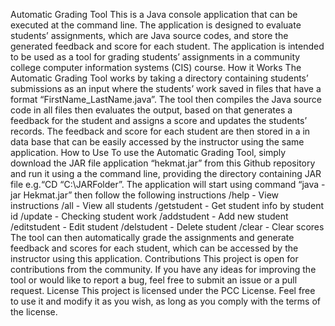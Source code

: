 Automatic Grading Tool
This is a Java console application that can be executed at the command line. The application is designed to evaluate students’ assignments, which are Java source codes, and store the generated feedback and score for each student. The application is intended to be used as a tool for grading students’ assignments in a community college computer information systems (CIS) course.
How it Works
The Automatic Grading Tool works by taking a directory containing students’ submissions as an input where the students’ work saved in files that have a format “FirstName_LastName.java”. The tool then compiles the Java source code in all files then evaluates the output, based on that generates a feedback for the student and assigns a score and updates the students’ records.
The feedback and score for each student are then stored in a in data base that can be easily accessed by the instructor using the same application.
How to Use
To use the Automatic Grading Tool, simply download the JAR file application “hekmat.jar” from this Github repository and run it using a the command line, providing the directory containing JAR file e.g.“CD “C:\JARFolder”. The application will start using command “java -jar Hekmat.jar” then follow the following instructions 
/help - View instructions
/all - View all students
/getstudent - Get student info by student id
/update - Checking student work
/addstudent - Add new student
/editstudent - Edit student
/delstudent - Delete student
/clear - Clear scores
The tool can then automatically grade the assignments and generate feedback and scores for each student, which can be accessed by the instructor using this application.
Contributions
This project is open for contributions from the community. If you have any ideas for improving the tool or would like to report a bug, feel free to submit an issue or a pull request.
License
This project is licensed under the PCC License. Feel free to use it and modify it as you wish, as long as you comply with the terms of the license.
